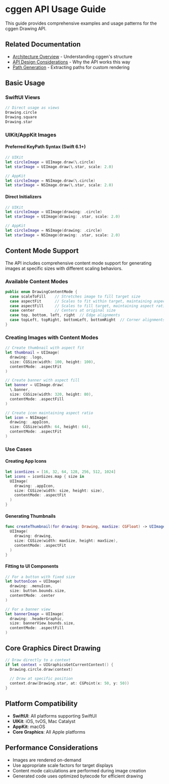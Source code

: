 # cggen API Usage Guide

This guide provides comprehensive examples and usage patterns for the cggen Drawing API.

## Related Documentation
- [Architecture Overview](architecture.md) - Understanding cggen's structure
- [API Design Considerations](api-design-considerations.md) - Why the API works this way
- [Path Generation](path-generation.md) - Extracting paths for custom rendering

## Basic Usage

### SwiftUI Views
```swift
// Direct usage as views
Drawing.circle
Drawing.square
Drawing.star
```

### UIKit/AppKit Images

#### Preferred KeyPath Syntax (Swift 6.1+)
```swift
// UIKit
let circleImage = UIImage.draw(\.circle)
let starImage = UIImage.draw(\.star, scale: 2.0)

// AppKit
let circleImage = NSImage.draw(\.circle)
let starImage = NSImage.draw(\.star, scale: 2.0)
```

#### Direct Initializers
```swift
// UIKit
let circleImage = UIImage(drawing: .circle)
let starImage = UIImage(drawing: .star, scale: 2.0)

// AppKit
let circleImage = NSImage(drawing: .circle)
let starImage = NSImage(drawing: .star, scale: 2.0)
```

## Content Mode Support

The API includes comprehensive content mode support for generating images at specific sizes with different scaling behaviors.

### Available Content Modes

```swift
public enum DrawingContentMode {
  case scaleToFill    // Stretches image to fill target size
  case aspectFit      // Scales to fit within target, maintaining aspect ratio
  case aspectFill     // Scales to fill target, maintaining aspect ratio
  case center         // Centers at original size
  case top, bottom, left, right  // Edge alignments
  case topLeft, topRight, bottomLeft, bottomRight  // Corner alignments
}
```

### Creating Images with Content Modes

```swift
// Create thumbnail with aspect fit
let thumbnail = UIImage(
  drawing: .logo,
  size: CGSize(width: 100, height: 100),
  contentMode: .aspectFit
)

// Create banner with aspect fill
let banner = UIImage.draw(
  \.banner,
  size: CGSize(width: 320, height: 80),
  contentMode: .aspectFill
)

// Create icon maintaining aspect ratio
let icon = NSImage(
  drawing: .appIcon,
  size: CGSize(width: 64, height: 64),
  contentMode: .aspectFit
)
```

### Use Cases

#### Creating App Icons
```swift
let iconSizes = [16, 32, 64, 128, 256, 512, 1024]
let icons = iconSizes.map { size in
  UIImage(
    drawing: .appIcon,
    size: CGSize(width: size, height: size),
    contentMode: .aspectFit
  )
}
```

#### Generating Thumbnails
```swift
func createThumbnail(for drawing: Drawing, maxSize: CGFloat) -> UIImage {
  UIImage(
    drawing: drawing,
    size: CGSize(width: maxSize, height: maxSize),
    contentMode: .aspectFit
  )
}
```

#### Fitting to UI Components
```swift
// For a button with fixed size
let buttonIcon = UIImage(
  drawing: .menuIcon,
  size: button.bounds.size,
  contentMode: .center
)

// For a banner view
let bannerImage = UIImage(
  drawing: .headerGraphic,
  size: bannerView.bounds.size,
  contentMode: .aspectFill
)
```

## Core Graphics Direct Drawing

```swift
// Draw directly to a context
if let context = UIGraphicsGetCurrentContext() {
  Drawing.circle.draw(context)
  
  // Draw at specific position
  context.draw(Drawing.star, at: CGPoint(x: 50, y: 50))
}
```

## Platform Compatibility

- **SwiftUI**: All platforms supporting SwiftUI
- **UIKit**: iOS, tvOS, Mac Catalyst
- **AppKit**: macOS
- **Core Graphics**: All Apple platforms

## Performance Considerations

- Images are rendered on-demand
- Use appropriate scale factors for target displays
- Content mode calculations are performed during image creation
- Generated code uses optimized bytecode for efficient drawing

